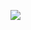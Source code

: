 [![](https://mermaid.ink/img/pako:eNqNk19r2zAUxb_KRU8puDF76gilkCVZS9OMQULGiPsgW7e2Wlsy-tNli_PdJ1ly540NZgJ2zv3p3CPr-kQKyZDMyFMtvxUVVQZ2y0yAu7TNS0XbCkpuKptPC9mklOa5UYhXV6PHaQS4DAvnBy4YHqeVaepHCNry0HDBS4va1LJMa0nZrf-jty0XAlUPX6ftzWPg1-GGgmXiv-KM7UEKUG6ps3VUWH530KpIlbQGdVoopAb7AL0yfdax7_0Yc1RM-UY55N_JMuJ-QVuMqL49XF7eQKeNVAivXHMDhjcIVDCoZdEtJo0UpWT9vi5ilrjGmcCzlqKLB7MIukKjOL7-1e4-kKvJV2kvAr73VAfz4UDg2svQLWpevPg3FnbawSoAHycbTMC9BsNF6U2p4VLo4BZNbif7z5-CMh-UnXXnWX9AqmAoxtxzz61_HwS_ub7xzsV_kMWvk1j_sXm4IwlpUDWUMzevJ09lxFTYYEZm7pFR9ZKRJOhv4-xrp-CYEatxQ49fODOV159orTEZin4CH2iOtfY1oyz6yjkZNdpTxWleY0-cfBspzJb_iAnevW-PGTln4uyiUmvk9rsoyMxbJcS2zM3cklM3Kw2Zhd4EGXcjsQnfYP8pDuSqr0Tw_BN6fTFL?type=png)](https://mermaid.live/edit#pako:eNqNk19r2zAUxb_KRU8puDF76gilkCVZS9OMQULGiPsgW7e2Wlsy-tNli_PdJ1ly540NZgJ2zv3p3CPr-kQKyZDMyFMtvxUVVQZ2y0yAu7TNS0XbCkpuKptPC9mklOa5UYhXV6PHaQS4DAvnBy4YHqeVaepHCNry0HDBS4va1LJMa0nZrf-jty0XAlUPX6ftzWPg1-GGgmXiv-KM7UEKUG6ps3VUWH530KpIlbQGdVoopAb7AL0yfdax7_0Yc1RM-UY55N_JMuJ-QVuMqL49XF7eQKeNVAivXHMDhjcIVDCoZdEtJo0UpWT9vi5ilrjGmcCzlqKLB7MIukKjOL7-1e4-kKvJV2kvAr73VAfz4UDg2svQLWpevPg3FnbawSoAHycbTMC9BsNF6U2p4VLo4BZNbif7z5-CMh-UnXXnWX9AqmAoxtxzz61_HwS_ub7xzsV_kMWvk1j_sXm4IwlpUDWUMzevJ09lxFTYYEZm7pFR9ZKRJOhv4-xrp-CYEatxQ49fODOV159orTEZin4CH2iOtfY1oyz6yjkZNdpTxWleY0-cfBspzJb_iAnevW-PGTln4uyiUmvk9rsoyMxbJcS2zM3cklM3Kw2Zhd4EGXcjsQnfYP8pDuSqr0Tw_BN6fTFL)
